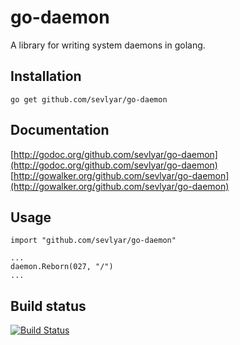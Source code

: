 go-daemon 
=========

A library for writing system daemons in golang.

Installation
------------

	go get github.com/sevlyar/go-daemon

Documentation
-------------

[http://godoc.org/github.com/sevlyar/go-daemon](http://godoc.org/github.com/sevlyar/go-daemon)
[http://gowalker.org/github.com/sevlyar/go-daemon](http://gowalker.org/github.com/sevlyar/go-daemon)

Usage
-----

	import "github.com/sevlyar/go-daemon"

	...
	daemon.Reborn(027, "/")
	...

Build status
------------
[![Build Status](https://travis-ci.org/sevlyar/go-daemon.png?branch=master)](https://travis-ci.org/sevlyar/go-daemon)
